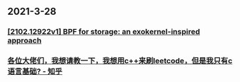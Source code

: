
## 2021-3-28

### [[2102.12922v1] BPF for storage: an exokernel-inspired approach](https://arxiv.org/abs/2102.12922v1)

### [各位大佬们，我想请教一下，我想用c++来刷leetcode，但是我只有c语言基础? - 知乎](https://www.zhihu.com/question/445867009/answer/1803193864?utm_medium=social&utm_oi=49336847171584&utm_source=com.instapaper.android)